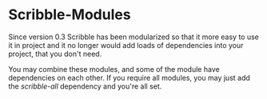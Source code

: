 Scribble-Modules
================

Since version 0.3 Scribble has been modularized so that it more easy to use it in project and it no longer would
add loads of dependencies into your project, that you don't need.

You may combine these modules, and some of the module have dependencies on each other. If you require all modules,
you may just add the _scribble-all_ dependency and you're all set. 
